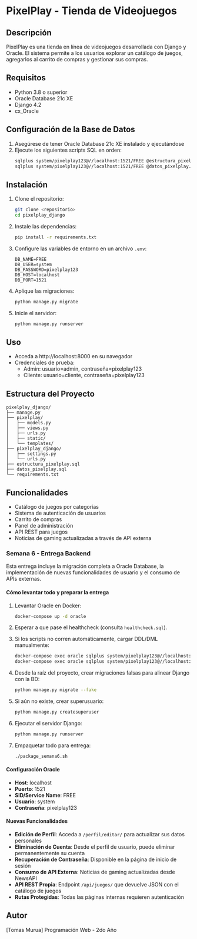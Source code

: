 # PixelPlay - Tienda de Videojuegos

## Descripción

PixelPlay es una tienda en línea de videojuegos desarrollada con Django y Oracle. El sistema permite a los usuarios explorar un catálogo de juegos, agregarlos al carrito de compras y gestionar sus compras.

## Requisitos

- Python 3.8 o superior
- Oracle Database 21c XE
- Django 4.2
- cx_Oracle

## Configuración de la Base de Datos

1. Asegúrese de tener Oracle Database 21c XE instalado y ejecutándose
2. Ejecute los siguientes scripts SQL en orden:
   ```bash
   sqlplus system/pixelplay123@//localhost:1521/FREE @estructura_pixelplay.sql
   sqlplus system/pixelplay123@//localhost:1521/FREE @datos_pixelplay.sql
   ```

## Instalación

1. Clone el repositorio:

   ```bash
   git clone <repositorio>
   cd pixelplay_django
   ```

2. Instale las dependencias:

   ```bash
   pip install -r requirements.txt
   ```

3. Configure las variables de entorno en un archivo `.env`:

   ```
   DB_NAME=FREE
   DB_USER=system
   DB_PASSWORD=pixelplay123
   DB_HOST=localhost
   DB_PORT=1521
   ```

4. Aplique las migraciones:

   ```bash
   python manage.py migrate
   ```

5. Inicie el servidor:
   ```bash
   python manage.py runserver
   ```

## Uso

- Acceda a http://localhost:8000 en su navegador
- Credenciales de prueba:
  - Admin: usuario=admin, contraseña=pixelplay123
  - Cliente: usuario=cliente, contraseña=pixelplay123

## Estructura del Proyecto

```
pixelplay_django/
├── manage.py
├── pixelplay/
│   ├── models.py
│   ├── views.py
│   ├── urls.py
│   ├── static/
│   └── templates/
├── pixelplay_django/
│   ├── settings.py
│   └── urls.py
├── estructura_pixelplay.sql
├── datos_pixelplay.sql
└── requirements.txt
```

## Funcionalidades

- Catálogo de juegos por categorías
- Sistema de autenticación de usuarios
- Carrito de compras
- Panel de administración
- API REST para juegos
- Noticias de gaming actualizadas a través de API externa

### Semana 6 - Entrega Backend

Esta entrega incluye la migración completa a Oracle Database, la implementación de nuevas funcionalidades de usuario y el consumo de APIs externas.

#### Cómo levantar todo y preparar la entrega

1. Levantar Oracle en Docker:

   ```bash
   docker-compose up -d oracle
   ```

2. Esperar a que pase el healthcheck (consulta `healthcheck.sql`).

3. Si los scripts no corren automáticamente, cargar DDL/DML manualmente:

   ```bash
   docker-compose exec oracle sqlplus system/pixelplay123@//localhost:1521/FREE @estructura_pixelplay.sql
   docker-compose exec oracle sqlplus system/pixelplay123@//localhost:1521/FREE @datos_pixelplay.sql
   ```

4. Desde la raíz del proyecto, crear migraciones falsas para alinear Django con la BD:

   ```bash
   python manage.py migrate --fake
   ```

5. Si aún no existe, crear superusuario:

   ```bash
   python manage.py createsuperuser
   ```

6. Ejecutar el servidor Django:

   ```bash
   python manage.py runserver
   ```

7. Empaquetar todo para entrega:
   ```bash
   ./package_semana6.sh
   ```

#### Configuración Oracle

- **Host**: localhost
- **Puerto**: 1521
- **SID/Service Name**: FREE
- **Usuario**: system
- **Contraseña**: pixelplay123

#### Nuevas Funcionalidades

- **Edición de Perfil**: Acceda a `/perfil/editar/` para actualizar sus datos personales
- **Eliminación de Cuenta**: Desde el perfil de usuario, puede eliminar permanentemente su cuenta
- **Recuperación de Contraseña**: Disponible en la página de inicio de sesión
- **Consumo de API Externa**: Noticias de gaming actualizadas desde NewsAPI
- **API REST Propia**: Endpoint `/api/juegos/` que devuelve JSON con el catálogo de juegos
- **Rutas Protegidas**: Todas las páginas internas requieren autenticación

## Autor

[Tomas Murua]
Programación Web - 2do Año
